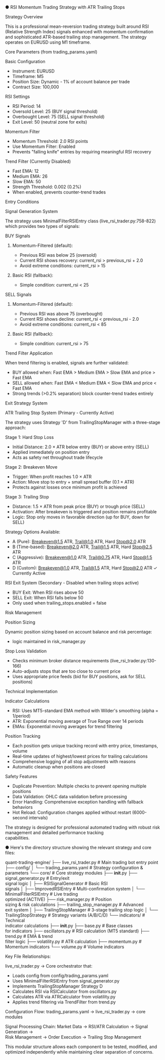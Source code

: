 ● RSI Momentum Trading Strategy with ATR Trailing Stops

Strategy Overview

This is a professional mean-reversion trading strategy built around RSI (Relative Strength Index) signals enhanced with
momentum confirmation and sophisticated ATR-based trailing stop management. The strategy operates on EURUSD using
M1 timeframe.

Core Parameters (from trading_params.yaml)

Basic Configuration

- Instrument: EURUSD
- Timeframe: M5
- Position Size: Dynamic - 1% of account balance per trade
- Contract Size: 100,000

RSI Settings

- RSI Period: 14
- Oversold Level: 25 (BUY signal threshold)
- Overbought Level: 75 (SELL signal threshold)
- Exit Level: 50 (neutral zone for exits)

Momentum Filter

- Momentum Threshold: 2.0 RSI points
- Use Momentum Filter: Enabled
- Prevents "falling knife" entries by requiring meaningful RSI recovery

Trend Filter (Currently Disabled)

- Fast EMA: 12
- Medium EMA: 26
- Slow EMA: 50
- Strength Threshold: 0.002 (0.2%)
- When enabled, prevents counter-trend trades

Entry Conditions

Signal Generation System

The strategy uses MinimalFilterRSIEntry class (live_rsi_trader.py:758-822) which provides two types of signals:

BUY Signals

1. Momentum-Filtered (default):

   - Previous RSI was below 25 (oversold)
   - Current RSI shows recovery: current_rsi > previous_rsi + 2.0
   - Avoid extreme conditions: current_rsi > 15

2. Basic RSI (fallback):

   - Simple condition: current_rsi < 25

SELL Signals

1. Momentum-Filtered (default):

   - Previous RSI was above 75 (overbought)
   - Current RSI shows decline: current_rsi < previous_rsi - 2.0
   - Avoid extreme conditions: current_rsi < 85

2. Basic RSI (fallback):

   - Simple condition: current_rsi > 75

Trend Filter Application

When trend filtering is enabled, signals are further validated:

- BUY allowed when: Fast EMA > Medium EMA > Slow EMA and price > Fast EMA
- SELL allowed when: Fast EMA < Medium EMA < Slow EMA and price < Fast EMA
- Strong trends (>0.2% separation) block counter-trend trades entirely

Exit Strategy System

ATR Trailing Stop System (Primary - Currently Active)

The strategy uses Strategy 'D' from TrailingStopManager with a three-stage approach:

Stage 1: Hard Stop Loss

- Initial Distance: 2.0 × ATR below entry (BUY) or above entry (SELL)
- Applied immediately on position entry
- Acts as safety net throughout trade lifecycle

Stage 2: Breakeven Move

- Trigger: When profit reaches 1.0 × ATR
- Action: Move stop to entry + small spread buffer (0.1 × ATR)
- Protects against losses once minimum profit is achieved

Stage 3: Trailing Stop

- Distance: 1.5 × ATR from peak price (BUY) or trough price (SELL)
- Activation: After breakeven is triggered and position remains profitable
- Logic: Stop only moves in favorable direction (up for BUY, down for SELL)

Strategy Options Available:

- A (Pure): Breakeven@1.5 ATR, Trail@1.0 ATR, Hard Stop@2.0 ATR
- B (Time-based): Breakeven@2.0 ATR, Trail@1.5 ATR, Hard Stop@2.5 ATR
- C (Aggressive): Breakeven@1.0 ATR, Trail@0.75 ATR, Hard Stop@1.5 ATR
- D (Custom): Breakeven@1.0 ATR, Trail@1.5 ATR, Hard Stop@2.0 ATR ✓ Currently Active

RSI Exit System (Secondary - Disabled when trailing stops active)

- BUY Exit: When RSI rises above 50
- SELL Exit: When RSI falls below 50
- Only used when trailing_stops.enabled = false

Risk Management

Position Sizing

Dynamic position sizing based on account balance and risk percentage:

- logic maintained in risk_manager.py

Stop Loss Validation

- Checks minimum broker distance requirements (live_rsi_trader.py:130-166)
- Auto-adjusts stops that are too close to current price
- Uses appropriate price feeds (bid for BUY positions, ask for SELL positions)

Technical Implementation

Indicator Calculations

- RSI: Uses MT5-standard EMA method with Wilder's smoothing (alpha = 1/period)
- ATR: Exponential moving average of True Range over 14 periods
- EMAs: Exponential moving averages for trend filtering

Position Tracking

- Each position gets unique tracking record with entry price, timestamps, volume
- Real-time updates of highest/lowest prices for trailing calculations
- Comprehensive logging of all stop adjustments with reasons
- Automatic cleanup when positions are closed

Safety Features

- Duplicate Prevention: Multiple checks to prevent opening multiple positions
- Data Validation: OHLC data validation before processing
- Error Handling: Comprehensive exception handling with fallback behaviors
- Hot Reload: Configuration changes applied without restart (6000-second intervals)

The strategy is designed for professional automated trading with robust risk management and detailed performance tracking  
 capabilities.

● Here's the directory structure showing the relevant
strategy and core files:

quant-trading-engine/
├── live_rsi_trader.py # Main
trading bot entry point
├── config/
│ └── trading_params.yaml # Strategy
configuration & parameters
└── core/ # Core
strategy modules
├── **init**.py
├── signal_generator.py # Entry/exit  
 signal logic
│ ├── RSISignalGenerator # Basic RSI  
 signals
│ ├── ImprovedRSIEntry #
Multi-confirmation system
│ └── MinimalFilterRSIEntry # Live trading  
 optimized (ACTIVE)
├── risk_manager.py # Position  
 sizing & risk calculations
├── trailing_stop_manager.py # Advanced  
 exit system
│ ├── TrailingStopManager # 3-stage
trailing stop logic
│ └── TrailingStopStrategy # Strategy
variants (A/B/C/D)
└── indicators/ # Technical  
 indicator calculations
├── **init**.py
├── base.py # Base classes  
 for indicators
├── oscillators.py # RSI
calculation (MT5 standard)
├── trend.py # EMA & trend  
 filter logic
├── volatility.py # ATR
calculation
├── momentum.py # Momentum
indicators
└── volume.py # Volume
indicators

Key File Relationships:

live_rsi_trader.py → Core orchestrator that:

- Loads config from config/trading_params.yaml
- Uses MinimalFilterRSIEntry from signal_generator.py
- Implements TrailingStopManager Strategy D
- Calculates RSI via RSICalculator from oscillators.py
- Calculates ATR via ATRCalculator from volatility.py
- Applies trend filtering via TrendFilter from trend.py

Configuration Flow:
trading_params.yaml → live_rsi_trader.py → core modules

Signal Processing Chain:
Market Data → RSI/ATR Calculation → Signal Generation →  
 Risk Management → Order Execution → Trailing Stop
Management

This modular structure allows each component to be
tested, modified, and optimized independently while
maintaining clear separation of concerns.
